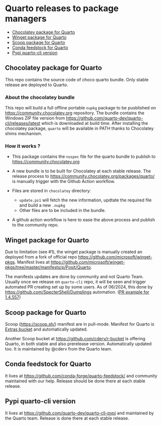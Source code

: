 ﻿# Quarto releases to package managers

- [Chocolatey package for Quarto](#chocolatey-package-for-quarto)
- [Winget package for Quarto](#winget-package-for-quarto)
- [Scoop package for Quarto](#scoop-package-for-quarto)
- [Conda feedstock for Quarto](#conda-feedstock-for-quarto)
- [Pypi quarto-cli version](#pypi-quarto-cli-version)

## Chocolatey package for Quarto

This repo contains the source code of choco quarto bundle. Only stable release are deployed to Quarto.

### About the chocolatey bundle

This repo will build a full offline portable `nupkg` package to be pusblished on <https://community.chocolatey.org> repository. 
The bundle contains the Windows ZIP file version from https://github.com/quarto-dev/quarto-cli/releases/latest which is downloaded at build time.
After installing the chocolatey package, `quarto` will be available in PATH thanks to Chocolatey shims mechanism.

### How it works ?

- This package contains the `nuspec` file for the quarto bundle to publish to <https://community.chocolatey.org>

- A new bundle is to be built for Chocolatey at each stable release. The release process to <https://community.chocolatey.org/packages/quarto/> is manually trigger with the Github Action workflow.

- Files are stored in `chocolatey` directory: 
  - `update.ps1` will fetch the new information, updtate the required file and build a new `.nupkg`
  - Other files are to be included in the bundle. 

- A github action workflow is here to ease the above process and publish to the community repo.

## Winget package for Quarto

Due to limitation (see #1), the winget package is manually created an deployed from a fork of official repo <https://github.com/microsoft/winget-pkgs>. 
Manifest lives at <https://github.com/microsoft/winget-pkgs/tree/master/manifests/p/Posit/Quarto>.

The manifests updates are done by community and not Quarto Team. Usually once we release on `quarto-cli` repo, it will be seen and trigger automated PR creating set up by some users. As of 06/2024, this done by <https://github.com/SpecterShell/Dumplings> automation. ([PR example for 1.4.557](https://github.com/microsoft/winget-pkgs/pull/160399))

## Scoop package for Quarto

Scoop (<https://scoop.sh/>) manifest are in pull-mode. Manifest for Quarto is [Extras bucket](https://github.com/ScoopInstaller/Extras/blob/master/bucket/quarto.json) and automatically updated. 

Another Scoop bucket at <https://github.com/cderv/r-bucket> is offering Quarto, in both stable and also prerelease version. Automatically updated too. It is maintained by @cderv from the Quarto team.

## Conda feedstock for Quarto

It lives at <https://github.com/conda-forge/quarto-feedstock/> and community maintained with our help. Release should be done there at each stable release. 

## Pypi quarto-cli version 

It lives at <https://github.com/quarto-dev/quarto-cli-pypi> and maintained by the Quarto team. Release is done there at each stable release. 
